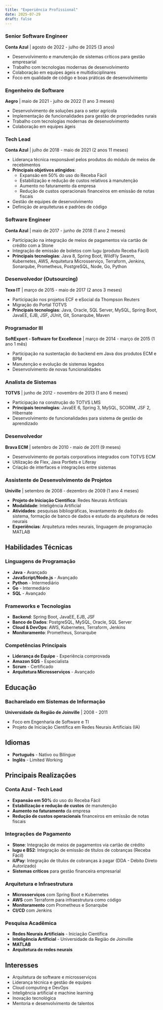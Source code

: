 ```yaml
---
title: "Experiência Profissional"
date: 2025-07-29
draft: false
---
```


### Senior Software Engineer
**Conta Azul** | agosto de 2022 - julho de 2025 (3 anos)

- Desenvolvimento e manutenção de sistemas críticos para gestão empresarial
- Trabalho com tecnologias modernas de desenvolvimento
- Colaboração em equipes ágeis e multidisciplinares
- Foco em qualidade de código e boas práticas de desenvolvimento

### Engenheiro de Software
**Aegro** | maio de 2021 - julho de 2022 (1 ano 3 meses)

- Desenvolvimento de soluções para o setor agrícola
- Implementação de funcionalidades para gestão de propriedades rurais
- Trabalho com tecnologias modernas de desenvolvimento
- Colaboração em equipes ágeis

### Tech Lead
**Conta Azul** | julho de 2018 - maio de 2021 (2 anos 11 meses)

- Liderança técnica responsável pelos produtos do módulo de meios de recebimentos
- **Principais objetivos atingidos**:
  - Expansão em 50% do uso do Receba Fácil
  - Estabilização e redução de custos relativos à manutenção
  - Aumento no faturamento da empresa
  - Redução de custos operacionais financeiros em emissão de notas fiscais
- Gestão de equipes de desenvolvimento
- Definição de arquiteturas e padrões de código

### Software Engineer
**Conta Azul** | maio de 2017 - junho de 2018 (1 ano 2 meses)

- Participação na integração de meios de pagamentos via cartão de crédito com a Stone
- Integração de emissão de boletos com Iugu (produto Receba Fácil)
- **Principais tecnologias**: Java 8, Spring Boot, WildFly Swarm, Kubernetes, AWS, Arquitetura Microsserviço, Terraform, Jenkins, Sonarqube, Prometheus, PostgreSQL, Node, Go, Python

### Desenvolvedor (Outsourcing)
**Texo IT** | março de 2015 - maio de 2017 (2 anos 3 meses)

- Participação nos projetos ECF e eSocial da Thompson Reuters
- Migração do Portal TOTVS
- **Principais tecnologias**: Java, Oracle, SQL Server, MySQL, Spring Boot, JavaEE, EJB, JSF, JUnit, Git, Sonarqube, Maven

### Programador III
**SoftExpert - Software for Excellence** | março de 2014 - março de 2015 (1 ano 1 mês)

- Participação na sustentação do backend em Java dos produtos ECM e BPM
- Manutenção e evolução de sistemas legados
- Desenvolvimento de novas funcionalidades

### Analista de Sistemas
**TOTVS** | junho de 2012 - novembro de 2013 (1 ano 6 meses)

- Participação na construção do TOTVS LMS
- **Principais tecnologias**: JavaEE 6, Spring 3, MySQL, SCORM, JSF 2, Hibernate
- Desenvolvimento de funcionalidades para sistema de gestão de aprendizado

### Desenvolvedor
**Brava ECM** | setembro de 2010 - maio de 2011 (9 meses)

- Desenvolvimento de portais corporativos integrados com TOTVS ECM
- Utilização de Flex, Java Portlets e Liferay
- Criação de interfaces e integrações entre sistemas

### Assistente de Desenvolvimento de Projetos
**Univille** | setembro de 2008 - dezembro de 2009 (1 ano 4 meses)

- **Projeto de Iniciação Científica**: Redes Neurais Artificiais
- **Modalidade**: Inteligência Artificial
- **Atividades**: pesquisas bibliográficas, levantamento de dados do sistema, formação de banco de dados e estudo da arquitetura de redes neurais
- **Experiências**: Arquitetura redes neurais, linguagem de programação MATLAB

## Habilidades Técnicas

### Linguagens de Programação
- **Java** - Avançado
- **JavaScript/Node.js** - Avançado
- **Python** - Intermediário
- **Go** - Intermediário
- **SQL** - Avançado

### Frameworks e Tecnologias
- **Backend**: Spring Boot, JavaEE, EJB, JSF
- **Banco de Dados**: PostgreSQL, MySQL, Oracle, SQL Server
- **Cloud & DevOps**: AWS, Kubernetes, Terraform, Jenkins
- **Monitoramento**: Prometheus, Sonarqube

### Competências Principais
- **Liderança de Equipe** - Experiência comprovada
- **Amazon SQS** - Especialista
- **Scrum** - Certificado
- **Arquitetura Microsserviços** - Avançado

## Educação

### Bacharelado em Sistemas de Informação
**Universidade da Região de Joinville** | 2008 - 2011

- Foco em Engenharia de Software e TI
- Projeto de Iniciação Científica em Redes Neurais Artificiais (IA)

## Idiomas

- **Português** - Nativo ou Bilíngue
- **Inglês** - Limited Working

## Principais Realizações

### **Conta Azul - Tech Lead**
- **Expansão em 50%** do uso do Receba Fácil
- **Estabilização e redução de custos** de manutenção
- **Aumento no faturamento** da empresa
- **Redução de custos operacionais** financeiros em emissão de notas fiscais

### **Integrações de Pagamento**
- **Stone**: Integração de meios de pagamentos via cartão de crédito
- **Iugu e BS2**: Integração de emissão de títulos de cobranças (Receba Fácil)
- **iUPay**: Integração de títulos de cobranças à pagar (DDA - Débito Direto Autorizado) 
- **Sistemas críticos** para gestão financeira empresarial

### **Arquitetura e Infraestrutura**
- **Microsserviços** com Spring Boot e Kubernetes
- **AWS** com Terraform para infraestrutura como código
- **Monitoramento** com Prometheus e Sonarqube
- **CI/CD** com Jenkins

### **Pesquisa Acadêmica**
- **Redes Neurais Artificiais** - Iniciação Científica
- **Inteligência Artificial** - Universidade da Região de Joinville
- **MATLAB**
- **Arquitetura de redes neurais**

## Interesses

- Arquitetura de software e microsserviços
- Liderança técnica e gestão de equipes
- Cloud computing e DevOps
- Inteligência artificial e machine learning
- Inovação tecnológica
- Mentoria e desenvolvimento de talentos 
